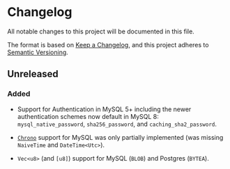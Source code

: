 # Changelog

All notable changes to this project will be documented in this file.

The format is based on [Keep a Changelog](https://keepachangelog.com/en/1.0.0/),
and this project adheres to [Semantic Versioning](https://semver.org/spec/v2.0.0.html).

## Unreleased

### Added
 
 - Support for Authentication in MySQL 5+ including the newer authentication schemes now default in MySQL 8: `mysql_native_password`, `sha256_password`, and `caching_sha2_password`.

 - [`Chrono`](https://github.com/chronotope/chrono) support for MySQL was only partially implemented (was missing `NaiveTime` and `DateTime<Utc>`).

 - `Vec<u8>` (and `[u8]`) support for MySQL (`BLOB`) and Postgres (`BYTEA`).
